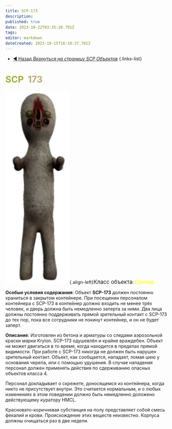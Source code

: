 ```yaml
---
title: SCP-173
description: 
published: true
date: 2023-10-22T03:35:20.791Z
tags: 
editor: markdown
dateCreated: 2023-10-15T16:18:37.701Z
---
```


- [:arrow_backward: Назад *Вернуться на страницу SCP Объектов*](/ru/game/scps)
{.links-list}

# <font color="#a6ad3e">SCP</font><font color="white">-</font><font color="#bea872">173</font>
![173.png](/images/roles/173.png){.align-left}<big>Класс объекта</big>: <font color="#fefe00"><big>Евклид</big></font>

**Особые условия содержания**:
Объект **SCP-173** должен постоянно храниться в закрытом контейнере. При посещении персоналом контейнера с SCP-173 в контейнер должно входить не менее трёх человек, и дверь должна быть немедленно заперта за ними. Два лица должны постоянно поддерживать прямой зрительный контакт с SCP-173 до тех пор, пока все сотрудники не покинут контейнер, и он не будет заперт.

**Описание**:
Изготовлен из бетона и арматуры со следами аэрозольной краски марки Krylon. SCP-173 одушевлён и крайне враждебен. Объект не может двигаться в то время, когда находится в пределах прямой видимости. При работе с SCP-173 никогда не должен быть нарушен зрительный контакт. Объект, как сообщается, нападает, ломая шею у основания черепа, или с помощью удушения. В случае нападения персонал должен применять действия по сдерживанию опасных объектов класса 4.

Персонал докладывает о скрежете, доносящемся из контейнера, когда никто не присутствует внутри. Это считается нормальным, и о любых изменениях в этом поведении должно быть немедленно доложено действующему куратору HMCL.

Красновато-коричневая субстанция на полу представляет собой смесь фекалий и крови. Происхождение этих веществ неизвестно. Корпуса должны очищаться раз в две недели.

